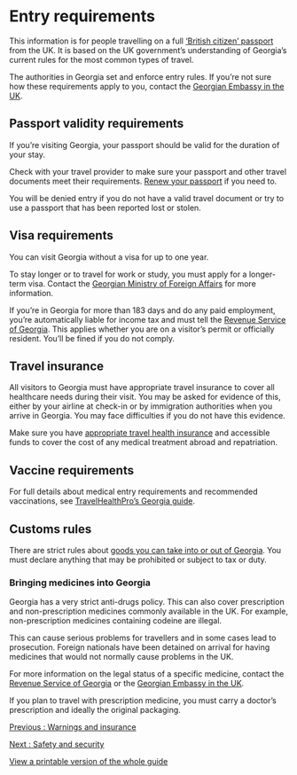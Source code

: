 # Entry requirements

This information is for people travelling on a full [‘British citizen’ passport](https://www.gov.uk/types-of-british-nationality) from the UK. It is based on the UK government’s understanding of Georgia’s current rules for the most common types of travel.

The authorities in Georgia set and enforce entry rules. If you’re not sure how these requirements apply to you, contact the [Georgian Embassy in the UK](https://uk.mfa.gov.ge/en).

## Passport validity requirements

If you’re visiting Georgia, your passport should be valid for the duration of your stay.

Check with your travel provider to make sure your passport and other travel documents meet their requirements. [Renew your passport](https://www.gov.uk/renew-adult-passport/renew) if you need to.

You will be denied entry if you do not have a valid travel document or try to use a passport that has been reported lost or stolen.

## Visa requirements

You can visit Georgia without a visa for up to one year.

To stay longer or to travel for work or study, you must apply for a longer-term visa. Contact the [Georgian Ministry of Foreign Affairs](https://new.geoconsul.gov.ge/en) for more information.

If you’re in Georgia for more than 183 days and do any paid employment, you’re automatically liable for income tax and must tell the [Revenue Service of Georgia](https://rs.ge/Home-en). This applies whether you are on a visitor’s permit or officially resident. You’ll be fined if you do not comply.

## Travel insurance

All visitors to Georgia must have appropriate travel insurance to cover all healthcare needs during their visit. You may be asked for evidence of this, either by your airline at check-in or by immigration authorities when you arrive in Georgia. You may face difficulties if you do not have this evidence.

Make sure you have [appropriate travel health insurance](https://www.gov.uk/guidance/foreign-travel-insurance) and accessible funds to cover the cost of any medical treatment abroad and repatriation.

## Vaccine requirements

For full details about medical entry requirements and recommended vaccinations, see [TravelHealthPro’s Georgia guide](https://travelhealthpro.org.uk/country/87/georgia#Vaccine_Recommendations).

## Customs rules

There are strict rules about [goods you can take into or out of Georgia](https://www.rs.ge/LegalEntityCustomsProcedures-en?cat=1&tab=1). You must declare anything that may be prohibited or subject to tax or duty.

### Bringing medicines into Georgia

Georgia has a very strict anti-drugs policy. This can also cover prescription and non-prescription medicines commonly available in the UK. For example, non-prescription medicines containing codeine are illegal.

This can cause serious problems for travellers and in some cases lead to prosecution. Foreign nationals have been detained on arrival for having medicines that would not normally cause problems in the UK.

For more information on the legal status of a specific medicine, contact the [Revenue Service of Georgia](https://rs.ge/Home-en) or the [Georgian Embassy in the UK](https://uk.mfa.gov.ge/en).

If you plan to travel with prescription medicine, you must carry a doctor’s prescription and ideally the original packaging.

[Previous
:
Warnings and insurance](/foreign-travel-advice/georgia)

[Next
:
Safety and security](/foreign-travel-advice/georgia/safety-and-security)

[View a printable version of the whole guide](/foreign-travel-advice/georgia/print)